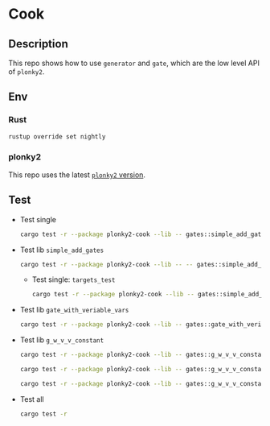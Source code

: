 # Cook

## Description

This repo shows how to use `generator` and `gate`, which are the low level API of `plonky2`.  

## Env

### Rust 

```sh
rustup override set nightly
```
### plonky2

This repo uses the latest [`plonky2` version](https://github.com/0xPolygonZero/plonky2).  

## Test

- Test single

    ```sh
    cargo test -r --package plonky2-cook --lib -- gates::simple_add_gate::tests::targets_test --exact --nocapture
    ```

- Test lib `simple_add_gates`

    ```sh
    cargo test -r --package plonky2-cook --lib -- -- gates::simple_add_gate::tests --nocapture
    ```

    - Test single: `targets_test`

        ```sh
        cargo test -r --package plonky2-cook --lib -- gates::simple_add_gate::tests::targets_test --exact --nocapture
        ```

- Test lib `gate_with_veriable_vars`

    ```sh
    cargo test -r --package plonky2-cook --lib -- gates::gate_with_veriable_vars::tests --nocapture
    ```

- Test lib `g_w_v_v_constant`

    ```sh
    cargo test -r --package plonky2-cook --lib -- gates::g_w_v_v_constant::tests --nocapture

    cargo test -r --package plonky2-cook --lib -- gates::g_w_v_v_constant::tests::test_generator --exact --nocapture

    cargo test -r --package plonky2-cook --lib -- gates::g_w_v_v_constant::tests::test_gate --exact --nocapture
    ```

- Test all

    ```sh
    cargo test -r
    ```
